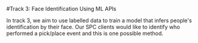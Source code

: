 #Track 3: Face Identification Using ML APIs

In track 3, we aim to use labelled data to train a model that infers people's identification by their face. 
Our SPC clients would like to identify who performed a pick/place event and this is one possible method. 
